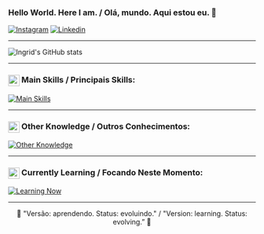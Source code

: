 ### Hello World. Here I am. / Olá, mundo. Aqui estou eu. 👋

[![Instagram](https://img.shields.io/badge/Instagram-E4405F?style=for-the-badge&logo=instagram&logoColor=white)](https://www.instagram.com/_in.grid._/)
[![Linkedin](https://img.shields.io/badge/LinkedIn-0077B5?style=for-the-badge&logo=linkedin&logoColor=white)](https://www.linkedin.com/feed/?trk=sem-ga_campid.12619604099_asid.149519181115_crid.725790844702_kw.linkedin_d.c_tid.kwd-148086543_n.g_mt.e_geo.1032126)

---

![Ingrid's GitHub stats](https://github-readme-stats.vercel.app/api?username=IngridEmiliano&show_icons=true&theme=dracula)

---

### <div><img src="https://raw.githubusercontent.com/Tarikul-Islam-Anik/Animated-Fluent-Emojis/master/Emojis/Travel%20and%20places/Rocket.png" width="23px" align="top" alt="Rocket Emoji"/> Main Skills / Principais Skills:</div>
[![Main Skills](https://skillicons.dev/icons?i=java,mysql)](https://skillicons.dev)

---

### <div><img src="https://raw.githubusercontent.com/Tarikul-Islam-Anik/Animated-Fluent-Emojis/master/Emojis/Smilies/Nerd%20Face.png" alt="Nerd Face" width="23px" align="top" /> Other Knowledge / Outros Conhecimentos:</div>
[![Other Knowledge](https://skillicons.dev/icons?i=cpp,html)](https://skillicons.dev)

---

### <div><img src="https://raw.githubusercontent.com/Tarikul-Islam-Anik/Animated-Fluent-Emojis/master/Emojis/Hand%20gestures/Brain.png" alt="Brain Emoji" width="23px" align="top" /> Currently Learning / Focando Neste Momento:</div>
[![Learning Now](https://skillicons.dev/icons?i=html,css,js)](https://skillicons.dev)

---

<div align="center">
🌻 "Versão: aprendendo. Status: evoluindo." / "Version: learning. Status: evolving.” 🌻
</div>
